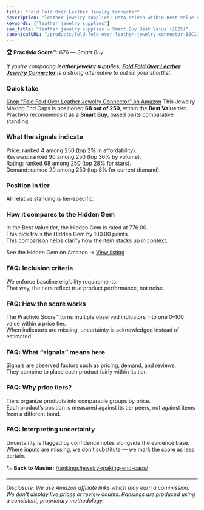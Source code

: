 ```yaml
---
title: "Fold Fold Over Leather Jewelry Connector"
description: "leather jewelry supplies: Data-driven within Best Value ranking using the Practivio Score™. Positioned by quality, value, demand, findability, momentum."
keywords: ["leather jewelry supplies"]
seo_title: "leather jewelry supplies — Smart Buy Best Value (2025)"
canonicalURL: "/products/fold-fold-over-leather-jewelry-connector-B0C17LGLHX/"
---
```


**🏆 Practivio Score™:** 676 — _Smart Buy_


*If you're comparing **leather jewelry supplies**, **[Fold Fold Over Leather Jewelry Connector](https://www.amazon.com/dp/B0C17LGLHX?tag=practivio-20)** is a strong alternative to put on your shortlist.*
### Quick take
[Shop “Fold Fold Over Leather Jewelry Connector” on Amazon](https://www.amazon.com/dp/B0C17LGLHX?tag=practivio-20)
This Jewelry Making End Caps is positioned **68 out of 250**, within the **Best Value tier**.  
Practivio recommends it as a **Smart Buy**, based on its comparative standing.

### What the signals indicate
Price: ranked 4 among 250 (top 2% in affordability).  
Reviews: ranked 90 among 250 (top 36% by volume).  
Rating: ranked 68 among 250 (top 28% for stars).  
Demand: ranked 20 among 250 (top 8% for current demand).

### Position in tier
All relative standing is tier-specific.

### How it compares to the Hidden Gem
In the Best Value tier, the Hidden Gem is rated at 776.00.  
This pick trails the Hidden Gem by 100.00 points.  
This comparison helps clarify how the item stacks up in context.  

See the Hidden Gem on Amazon → [View listing](https://www.amazon.com/dp/B01HMUU2Y4?tag=practivio-20)

### FAQ: Inclusion criteria
We enforce baseline eligibility requirements.  
That way, the tiers reflect true product performance, not noise.

### FAQ: How the score works
The Practivio Score™ turns multiple observed indicators into one 0–100 value within a price tier.  
When indicators are missing, uncertainty is acknowledged instead of estimated.

### FAQ: What “signals” means here
Signals are observed factors such as pricing, demand, and reviews.  
They combine to place each product fairly within its tier.

### FAQ: Why price tiers?
Tiers organize products into comparable groups by price.  
Each product’s position is measured against its tier peers, not against items from a different band.

### FAQ: Interpreting uncertainty
Uncertainty is flagged by confidence notes alongside the evidence base.  
Where inputs are missing, we don’t substitute — we mark the score as less certain.


🏷️ **Back to Master:** [/rankings/jewelry-making-end-caps/](/rankings/jewelry-making-end-caps/)

---
_Disclosure: We use Amazon affiliate links which may earn a commission. We don’t display live prices or review counts. Rankings are produced using a consistent, proprietary methodology._
